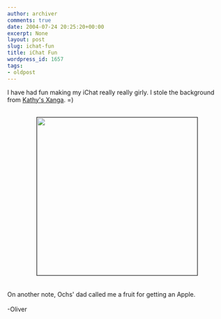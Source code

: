 ```yaml
---
author: archiver
comments: true
date: 2004-07-24 20:25:20+00:00
excerpt: None
layout: post
slug: ichat-fun
title: iChat Fun
wordpress_id: 1657
tags:
- oldpost
---
```


I have had fun making my iChat really really girly.  I stole the background from <a href=http://www.xanga.com/chix0rgirl>Kathy's Xanga</a>. =)<br /><br /><center><img src=http://www.oliverweb.com/stuff/ochsichat.jpg width=368 height=361 border=1></center><br /><br />On another note, Ochs' dad called me a fruit for getting an Apple.<br /><br />-Oliver